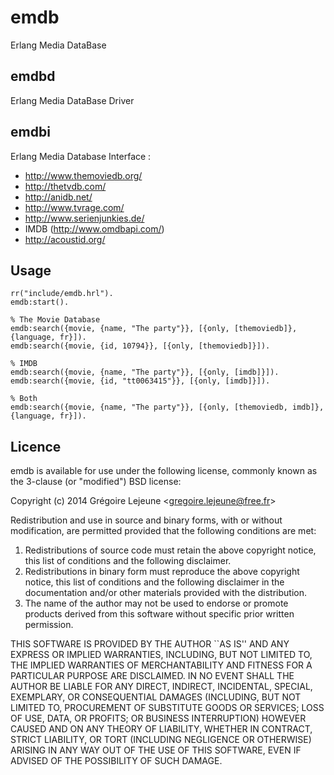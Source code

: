 # emdb

Erlang Media DataBase

## emdbd

Erlang Media DataBase Driver

## emdbi

Erlang Media Database Interface :

* http://www.themoviedb.org/
* http://thetvdb.com/
* http://anidb.net/
* http://www.tvrage.com/
* http://www.serienjunkies.de/
* IMDB (http://www.omdbapi.com/)
* http://acoustid.org/

## Usage

```
rr("include/emdb.hrl").
emdb:start().

% The Movie Database
emdb:search({movie, {name, "The party"}}, [{only, [themoviedb]}, {language, fr}]).
emdb:search({movie, {id, 10794}}, [{only, [themoviedb]}]).

% IMDB
emdb:search({movie, {name, "The party"}}, [{only, [imdb]}]).
emdb:search({movie, {id, "tt0063415"}}, [{only, [imdb]}]).

% Both
emdb:search({movie, {name, "The party"}}, [{only, [themoviedb, imdb]}, {language, fr}]).
```

## Licence

emdb is available for use under the following license, commonly known as the 3-clause (or "modified") BSD license:

Copyright (c) 2014 Grégoire Lejeune <<gregoire.lejeune@free.fr>>

Redistribution and use in source and binary forms, with or without modification, are permitted provided that the following conditions are met:

1. Redistributions of source code must retain the above copyright notice, this list of conditions and the following disclaimer.
2. Redistributions in binary form must reproduce the above copyright notice, this list of conditions and the following disclaimer in the documentation and/or other materials provided with the distribution.
3. The name of the author may not be used to endorse or promote products derived from this software without specific prior written permission.

THIS SOFTWARE IS PROVIDED BY THE AUTHOR ``AS IS'' AND ANY EXPRESS OR IMPLIED WARRANTIES, INCLUDING, BUT NOT LIMITED TO, THE IMPLIED WARRANTIES OF MERCHANTABILITY AND FITNESS FOR A PARTICULAR PURPOSE ARE DISCLAIMED.  IN NO EVENT SHALL THE AUTHOR BE LIABLE FOR ANY DIRECT, INDIRECT, INCIDENTAL, SPECIAL, EXEMPLARY, OR CONSEQUENTIAL DAMAGES (INCLUDING, BUT NOT LIMITED TO, PROCUREMENT OF SUBSTITUTE GOODS OR SERVICES; LOSS OF USE, DATA, OR PROFITS; OR BUSINESS INTERRUPTION) HOWEVER CAUSED AND ON ANY THEORY OF LIABILITY, WHETHER IN CONTRACT, STRICT LIABILITY, OR TORT (INCLUDING NEGLIGENCE OR OTHERWISE) ARISING IN ANY WAY OUT OF THE USE OF THIS SOFTWARE, EVEN IF ADVISED OF THE POSSIBILITY OF SUCH DAMAGE.

